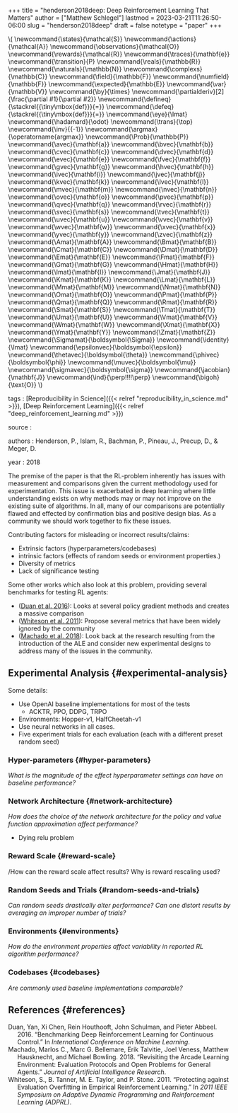 +++
title = "henderson2018deep: Deep Reinforcement Learning That Matters"
author = ["Matthew Schlegel"]
lastmod = 2023-03-21T11:26:50-06:00
slug = "henderson2018deep"
draft = false
notetype = "paper"
+++

\\( \newcommand{\states}{\mathcal{S}}
\newcommand{\actions}{\mathcal{A}}
\newcommand{\observations}{\mathcal{O}}
\newcommand{\rewards}{\mathcal{R}}
\newcommand{\traces}{\mathbf{e}}
\newcommand{\transition}{P}
\newcommand{\reals}{\mathbb{R}}
\newcommand{\naturals}{\mathbb{N}}
\newcommand{\complexs}{\mathbb{C}}
\newcommand{\field}{\mathbb{F}}
\newcommand{\numfield}{\mathbb{F}}
\newcommand{\expected}{\mathbb{E}}
\newcommand{\var}{\mathbb{V}}
\newcommand{\by}{\times}
\newcommand{\partialderiv}[2]{\frac{\partial #1}{\partial #2}}
\newcommand{\defineq}{\stackrel{{\tiny\mbox{def}}}{=}}
\newcommand{\defeq}{\stackrel{{\tiny\mbox{def}}}{=}}
\newcommand{\eye}{\Imat}
\newcommand{\hadamard}{\odot}
\newcommand{\trans}{\top}
\newcommand{\inv}{{-1}}
\newcommand{\argmax}{\operatorname{argmax}}
\newcommand{\Prob}{\mathbb{P}}
\newcommand{\avec}{\mathbf{a}}
\newcommand{\bvec}{\mathbf{b}}
\newcommand{\cvec}{\mathbf{c}}
\newcommand{\dvec}{\mathbf{d}}
\newcommand{\evec}{\mathbf{e}}
\newcommand{\fvec}{\mathbf{f}}
\newcommand{\gvec}{\mathbf{g}}
\newcommand{\hvec}{\mathbf{h}}
\newcommand{\ivec}{\mathbf{i}}
\newcommand{\jvec}{\mathbf{j}}
\newcommand{\kvec}{\mathbf{k}}
\newcommand{\lvec}{\mathbf{l}}
\newcommand{\mvec}{\mathbf{m}}
\newcommand{\nvec}{\mathbf{n}}
\newcommand{\ovec}{\mathbf{o}}
\newcommand{\pvec}{\mathbf{p}}
\newcommand{\qvec}{\mathbf{q}}
\newcommand{\rvec}{\mathbf{r}}
\newcommand{\svec}{\mathbf{s}}
\newcommand{\tvec}{\mathbf{t}}
\newcommand{\uvec}{\mathbf{u}}
\newcommand{\vvec}{\mathbf{v}}
\newcommand{\wvec}{\mathbf{w}}
\newcommand{\xvec}{\mathbf{x}}
\newcommand{\yvec}{\mathbf{y}}
\newcommand{\zvec}{\mathbf{z}}
\newcommand{\Amat}{\mathbf{A}}
\newcommand{\Bmat}{\mathbf{B}}
\newcommand{\Cmat}{\mathbf{C}}
\newcommand{\Dmat}{\mathbf{D}}
\newcommand{\Emat}{\mathbf{E}}
\newcommand{\Fmat}{\mathbf{F}}
\newcommand{\Gmat}{\mathbf{G}}
\newcommand{\Hmat}{\mathbf{H}}
\newcommand{\Imat}{\mathbf{I}}
\newcommand{\Jmat}{\mathbf{J}}
\newcommand{\Kmat}{\mathbf{K}}
\newcommand{\Lmat}{\mathbf{L}}
\newcommand{\Mmat}{\mathbf{M}}
\newcommand{\Nmat}{\mathbf{N}}
\newcommand{\Omat}{\mathbf{O}}
\newcommand{\Pmat}{\mathbf{P}}
\newcommand{\Qmat}{\mathbf{Q}}
\newcommand{\Rmat}{\mathbf{R}}
\newcommand{\Smat}{\mathbf{S}}
\newcommand{\Tmat}{\mathbf{T}}
\newcommand{\Umat}{\mathbf{U}}
\newcommand{\Vmat}{\mathbf{V}}
\newcommand{\Wmat}{\mathbf{W}}
\newcommand{\Xmat}{\mathbf{X}}
\newcommand{\Ymat}{\mathbf{Y}}
\newcommand{\Zmat}{\mathbf{Z}}
\newcommand{\Sigmamat}{\boldsymbol{\Sigma}}
\newcommand{\identity}{\Imat}
\newcommand{\epsilonvec}{\boldsymbol{\epsilon}}
\newcommand{\thetavec}{\boldsymbol{\theta}}
\newcommand{\phivec}{\boldsymbol{\phi}}
\newcommand{\muvec}{\boldsymbol{\mu}}
\newcommand{\sigmavec}{\boldsymbol{\sigma}}
\newcommand{\jacobian}{\mathbf{J}}
\newcommand{\ind}{\perp\!\!\!\!\perp}
\newcommand{\bigoh}{\text{O}}
\\)

tags
: [Reproducibility in Science]({{< relref "reproducibility_in_science.md" >}}), [Deep Reinforcement Learning]({{< relref "deep_reinforcement_learning.md" >}})

source
:


authors
: Henderson, P., Islam, R., Bachman, P., Pineau, J., Precup, D., &amp; Meger, D.

year
: 2018

The premise of the paper is that the RL-problem inherently has issues with measurement and comparisons given the current methodology used for experimentation. This issue is exacerbated in deep learning where little understanding exists on why methods may or may not improve on the existing suite of algorithms. In all, many of our comparisons are potentially flawed and effected by confirmation bias and positive design bias. As a community we should work together to fix these issues.

Contributing factors for misleading or incorrect results/claims:

-   Extrinsic factors (hyperparameters/codebases)
-   intrinsic factors (effects of random seeds or environment properties.)
-   Diversity of metrics
-   Lack of significance testing

Some other works which also look at this problem, providing several benchmarks for testing RL agents:

-   (<a href="#citeproc_bib_item_1">Duan et al. 2016</a>): Looks at several policy gradient methods and creates a massive comparison
-   (<a href="#citeproc_bib_item_3">Whiteson et al. 2011</a>): Propose several metrics that have been widely ignored by the community
-   (<a href="#citeproc_bib_item_2">Machado et al. 2018</a>): Look back at the research resulting from the introduction of the ALE and consider new experimental designs to address many of the issues in the community.


## Experimental Analysis {#experimental-analysis}

Some details:

-   Use OpenAI baseline implementations for most of the tests
    -   ACKTR, PPO, DDPG, TRPO
-   Environments: Hopper-v1, HalfCheetah-v1
-   Use neural networks in all cases.
-   Five experiment trials for each evaluation (each with a different preset random seed)


### Hyper-parameters {#hyper-parameters}

_What is the magnitude of the effect hyperparameter settings can have on baseline performance?_


### Network Architecture {#network-architecture}

_How does the choice of the network architecture for the policy and value function approximation affect performance?_

-   Dying relu problem


### Reward Scale {#reward-scale}

/How can the reward scale affect results? Why is reward rescaling used?


### Random Seeds and Trials {#random-seeds-and-trials}

_Can random seeds drastically alter performance? Can one distort results by averaging an improper number of trials?_


### Environments {#environments}

_How do the environment properties affect variability in reported RL algorithm performance?_


### Codebases {#codebases}

_Are commonly used baseline implementations comparable?_


## References {#references}



<style>.csl-entry{text-indent: -1.5em; margin-left: 1.5em;}</style><div class="csl-bib-body">
  <div class="csl-entry"><a id="citeproc_bib_item_1"></a>Duan, Yan, Xi Chen, Rein Houthooft, John Schulman, and Pieter Abbeel. 2016. “Benchmarking Deep Reinforcement Learning for Continuous Control.” In <i>International Conference on Machine Learning</i>.</div>
  <div class="csl-entry"><a id="citeproc_bib_item_2"></a>Machado, Marlos C., Marc G. Bellemare, Erik Talvitie, Joel Veness, Matthew Hausknecht, and Michael Bowling. 2018. “Revisiting the Arcade Learning Environment: Evaluation Protocols and Open Problems for General Agents.” <i>Journal of Artificial Intelligence Research</i>.</div>
  <div class="csl-entry"><a id="citeproc_bib_item_3"></a>Whiteson, S., B. Tanner, M. E. Taylor, and P. Stone. 2011. “Protecting against Evaluation Overfitting in Empirical Reinforcement Learning.” In <i>2011 IEEE Symposium on Adaptive Dynamic Programming and Reinforcement Learning (ADPRL)</i>.</div>
</div>
